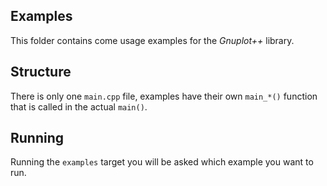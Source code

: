 <!-- LC_NOTICE_BEGIN
===============================================================================
|                        Copyright (C) 2021 Luca Ciucci                       |
|-----------------------------------------------------------------------------|
| Important notices:                                                          |
|  - This work is distributed under the MIT license, feel free to use this    |
|   work as you wish.                                                         |
|  - Read the license file for further info.                                  |
| Written by Luca Ciucci <luca.ciucci99@gmail.com>, 2021                      |
===============================================================================
LC_NOTICE_END -->

## Examples

This folder contains come usage examples for the *Gnuplot++* library.

## Structure

There is only one `main.cpp` file, examples have their own `main_*()` function that is called in the actual `main()`.

## Running

Running the `examples` target you will be asked which example you want to run.